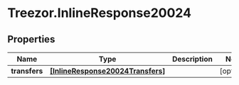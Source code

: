 # Treezor.InlineResponse20024

## Properties
Name | Type | Description | Notes
------------ | ------------- | ------------- | -------------
**transfers** | [**[InlineResponse20024Transfers]**](InlineResponse20024Transfers.md) |  | [optional] 
